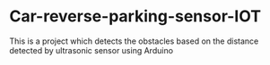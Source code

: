 # Car-reverse-parking-sensor-IOT
This is a project which detects the obstacles based on the distance detected by ultrasonic sensor using Arduino 
